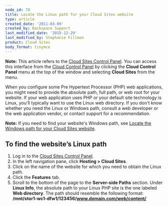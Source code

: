 ```yaml
---
node_id: 78
title: Locate the Linux path for your Cloud Sites website
type: article
created_date: '2011-03-09'
created_by: Rackspace Support
last_modified_date: '2015-12-29'
last_modified_by: Stephanie Fillmon
product: Cloud Sites
body_format: tinymce
---
```


**Note:** This article refers to the [Cloud Sites Control
Panel](https://manage.rackspacecloud.com/). You can access this
interface from the [Cloud Control Panel](https://mycloud.rackspace.com/)
by clicking the **Cloud Control Panel** menu at the top of the window
and selecting **Cloud Sites** from the menu.

When you configure some Pre Hypertext Processor (PHP) web applications,
you might need to provide the absolute path, full path, or web root for
your website. If your web application uses PHP or your default site
technology is Linux, you'll typically want to use the Linux web
directory. If you don't know whether you need the Linux or Windows path,
consult a web developer or the web application vendor, or contact
support for a recommendation.

**Note:** If you need to find your website's Windows path, see [Locate
the Windows path for your Cloud Sites
website](/howto/locate-the-windows-path-for-your-cloud-sites-website).

To find the website&rsquo;s Linux path
--------------------------------

1.  Log in to the [Cloud Sites Control
    Panel](https://manage.rackspacecloud.com).
2.  In the left navigation pane, click **Hosting &gt; Cloud Sites**.
3.  Click on the name of the website for which you need to obtain the
    Linux path.
4.  Click the **Features** tab.
5.  Scroll to the bottom of the page to the **Server-side Paths**
    section.
    Under **Linux Info**, the absolute path to your Linux PHP site is
    the one labeled **Web directory**. The path should resemble the
    following format:
    **/mnt/stor1-wc1-dfw1/123456/www.domain.com/web/content/**


